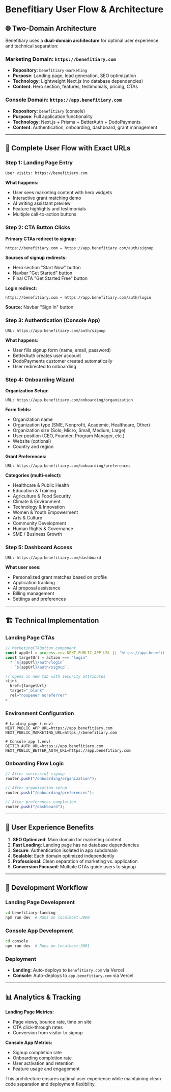 # Benefitiary User Flow & Architecture

## 🌐 Two-Domain Architecture

Benefitiary uses a **dual-domain architecture** for optimal user experience and technical separation:

### **Marketing Domain**: `https://benefitiary.com`
- **Repository**: `benefitiary-marketing` 
- **Purpose**: Landing page, lead generation, SEO optimization
- **Technology**: Lightweight Next.js (no database dependencies)
- **Content**: Hero section, features, testimonials, pricing, CTAs

### **Console Domain**: `https://app.benefitiary.com`  
- **Repository**: `benefitiary` (console)
- **Purpose**: Full application functionality
- **Technology**: Next.js + Prisma + BetterAuth + DodoPayments
- **Content**: Authentication, onboarding, dashboard, grant management

---

## 🔄 Complete User Flow with Exact URLs

### **Step 1: Landing Page Entry**
```
User visits: https://benefitiary.com
```
**What happens:**
- User sees marketing content with hero widgets
- Interactive grant matching demo
- AI writing assistant preview
- Feature highlights and testimonials
- Multiple call-to-action buttons

### **Step 2: CTA Button Clicks**

**Primary CTAs redirect to signup:**
```
https://benefitiary.com → https://app.benefitiary.com/auth/signup
```

**Sources of signup redirects:**
- Hero section "Start Now" button
- Navbar "Get Started" button  
- Final CTA "Get Started Free" button

**Login redirect:**
```
https://benefitiary.com → https://app.benefitiary.com/auth/login
```

**Source:** Navbar "Sign In" button

### **Step 3: Authentication (Console App)**
```
URL: https://app.benefitiary.com/auth/signup
```
**What happens:**
- User fills signup form (name, email, password)
- BetterAuth creates user account
- DodoPayments customer created automatically
- User redirected to onboarding

### **Step 4: Onboarding Wizard**

**Organization Setup:**
```
URL: https://app.benefitiary.com/onboarding/organization
```
**Form fields:**
- Organization name
- Organization type (SME, Nonprofit, Academic, Healthcare, Other)
- Organization size (Solo, Micro, Small, Medium, Large)
- User position (CEO, Founder, Program Manager, etc.)
- Website (optional)
- Country and region

**Grant Preferences:**
```
URL: https://app.benefitiary.com/onboarding/preferences
```
**Categories (multi-select):**
- Healthcare & Public Health
- Education & Training  
- Agriculture & Food Security
- Climate & Environment
- Technology & Innovation
- Women & Youth Empowerment
- Arts & Culture
- Community Development
- Human Rights & Governance
- SME / Business Growth

### **Step 5: Dashboard Access**
```
URL: https://app.benefitiary.com/dashboard
```
**What user sees:**
- Personalized grant matches based on profile
- Application tracking
- AI proposal assistance
- Billing management
- Settings and preferences

---

## 🏗️ Technical Implementation

### **Landing Page CTAs**
```typescript
// MarketingCTAButton component
const appUrl = process.env.NEXT_PUBLIC_APP_URL || 'https://app.benefitiary.com';
const targetUrl = action === "login" 
  ? `${appUrl}/auth/login` 
  : `${appUrl}/auth/signup`;

// Opens in new tab with security attributes
<Link 
  href={targetUrl}
  target="_blank"
  rel="noopener noreferrer"
>
```

### **Environment Configuration**
```env
# Landing page (.env)
NEXT_PUBLIC_APP_URL=https://app.benefitiary.com
NEXT_PUBLIC_MARKETING_URL=https://benefitiary.com

# Console app (.env)  
BETTER_AUTH_URL=https://app.benefitiary.com
NEXT_PUBLIC_BETTER_AUTH_URL=https://app.benefitiary.com
```

### **Onboarding Flow Logic**
```typescript
// After successful signup
router.push("/onboarding/organization");

// After organization setup
router.push("/onboarding/preferences");  

// After preferences completion
router.push("/dashboard");
```

---

## 🎯 User Experience Benefits

1. **SEO Optimized**: Main domain for marketing content
2. **Fast Loading**: Landing page has no database dependencies  
3. **Secure**: Authentication isolated in app subdomain
4. **Scalable**: Each domain optimized independently
5. **Professional**: Clean separation of marketing vs. application
6. **Conversion Focused**: Multiple CTAs guide users to signup

---

## 🔧 Development Workflow

### **Landing Page Development**
```bash
cd benefitiary-landing
npm run dev  # Runs on localhost:3000
```

### **Console App Development**  
```bash
cd console
npm run dev  # Runs on localhost:3001
```

### **Deployment**
- **Landing**: Auto-deploys to `benefitiary.com` via Vercel
- **Console**: Auto-deploys to `app.benefitiary.com` via Vercel

---

## 📊 Analytics & Tracking

**Landing Page Metrics:**
- Page views, bounce rate, time on site
- CTA click-through rates
- Conversion from visitor to signup

**Console App Metrics:**
- Signup completion rate
- Onboarding completion rate  
- User activation and retention
- Feature usage and engagement

This architecture ensures optimal user experience while maintaining clean code separation and deployment flexibility.